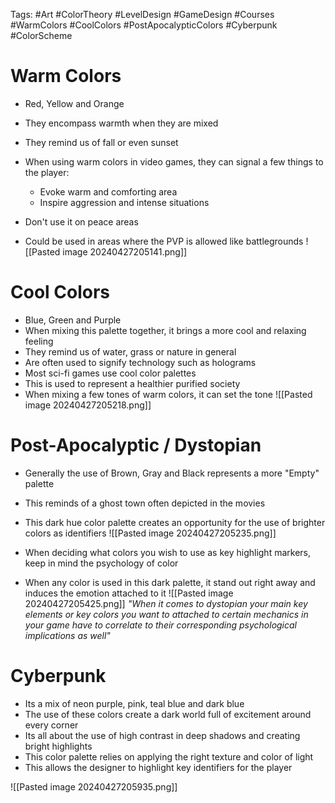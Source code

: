 Tags: #Art #ColorTheory #LevelDesign #GameDesign #Courses #WarmColors #CoolColors #PostApocalypticColors #Cyberpunk #ColorScheme 

# Warm Colors
- Red, Yellow and Orange
- They encompass warmth when they are mixed
- They remind us of fall or even sunset
- When using warm colors in video games, they can signal a few things to the player:
	- Evoke warm and comforting area
	- Inspire aggression and intense situations

- Don't use it on peace areas
- Could be used in areas where the PVP is allowed like battlegrounds
![[Pasted image 20240427205141.png]]
# Cool Colors
- Blue, Green and Purple
- When mixing this palette together, it brings a more cool and relaxing feeling
- They remind us of water, grass or nature in general
- Are often used to signify technology such as holograms
- Most sci-fi games use cool color palettes
- This is used to represent a healthier purified society
- When mixing a few tones of warm colors, it can set the tone
![[Pasted image 20240427205218.png]]

# Post-Apocalyptic / Dystopian
- Generally the use of Brown, Gray and Black represents a more "Empty" palette
- This reminds of a ghost town often depicted in the movies
- This dark hue color palette creates an opportunity for the use of brighter colors as identifiers
![[Pasted image 20240427205235.png]]


- When deciding what colors you wish to use as key highlight markers, keep in mind the psychology of color
- When any color is used in this dark palette, it stand out right away and induces the emotion attached to it
![[Pasted image 20240427205425.png]]
_"When it comes to dystopian your main key elements or key colors you want to attached to certain mechanics in your game have to correlate to their corresponding psychological implications as well"_
# Cyberpunk
- Its a mix of neon purple, pink, teal blue and dark blue
- The use of these colors create a dark world full of excitement around every corner
- Its all about the use of high contrast in deep shadows and creating bright highlights
- This color palette relies on applying the right texture and color of light
- This allows the designer to highlight key identifiers for the player

![[Pasted image 20240427205935.png]]
